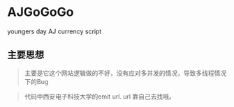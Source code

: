 # AJGoGoGo
youngers day AJ currency script

## 主要思想

> 主要是它这个网站逻辑做的不好，没有应对多并发的情况，导致多线程情况下的Bug

> 代码中西安电子科技大学的emit url. url 靠自己去找哦。
